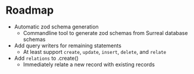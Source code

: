 # Roadmap

- Automatic zod schema generation
	- Commandline tool to generate zod schemas from Surreal database schemas
- Add query writers for remaining statements
	- At least support `create`, `update`, `insert`, `delete`, and `relate`
- Add `relations` to .create()
	- Immediately relate a new record with existing records